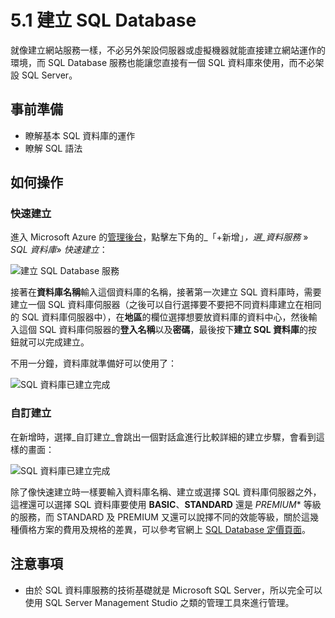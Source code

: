 # 5.1 建立 SQL Database

就像建立網站服務一樣，不必另外架設伺服器或虛擬機器就能直接建立網站運作的環境，而 SQL Database 服務也能讓您直接有一個 SQL 資料庫來使用，而不必架設 SQL Server。

## 事前準備
* 瞭解基本 SQL 資料庫的運作
* 瞭解 SQL 語法

## 如何操作

### 快速建立

進入 Microsoft Azure 的[管理後台](https://manage.windowsazure.com/)，點擊左下角的_「+新增」_，選_資料服務_ » _SQL 資料庫_» _快速建立_：

![建立 SQL Database 服務](https://skgitbook.blob.core.windows.net/azurerecipestw/5-1-1-create-sql-database.png)

接著在**資料庫名稱**輸入這個資料庫的名稱，接著第一次建立 SQL 資料庫時，需要建立一個 SQL 資料庫伺服器（之後可以自行選擇要不要把不同資料庫建立在相同的 SQL 資料庫伺服器中），在**地區**的欄位選擇想要放資料庫的資料中心，然後輸入這個 SQL 資料庫伺服器的**登入名稱**以及**密碼**，最後按下**建立 SQL 資料庫**的按鈕就可以完成建立。

不用一分鐘，資料庫就準備好可以使用了：

![SQL 資料庫已建立完成](https://skgitbook.blob.core.windows.net/azurerecipestw/5-1-2-sql-database-created.png)

### 自訂建立

在新增時，選擇_自訂建立_會跳出一個對話盒進行比較詳細的建立步驟，會看到這樣的畫面：

![SQL 資料庫已建立完成](https://skgitbook.blob.core.windows.net/azurerecipestw/5-1-3-custom-creation.png)

除了像快速建立時一樣要輸入資料庫名稱、建立或選擇 SQL 資料庫伺服器之外，這裡還可以選擇 SQL 資料庫要使用 **BASIC**、**STANDARD** 還是 *PREMIUM** 等級的服務，而 STANDARD 及 PREMIUM 又還可以說擇不同的效能等級，關於這幾種價格方案的費用及規格的差異，可以參考官網上 [SQL Database 定價頁面](http://azure.microsoft.com/zh-tw/pricing/details/sql-database/)。

## 注意事項

* 由於 SQL 資料庫服務的技術基礎就是 Microsoft SQL Server，所以完全可以使用 SQL Server Management Studio 之類的管理工具來進行管理。